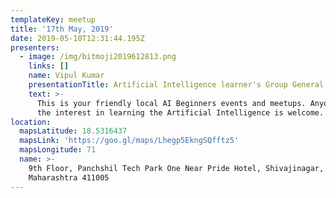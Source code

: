 ```yaml
---
templateKey: meetup
title: '17th May, 2019'
date: 2019-05-10T12:31:44.195Z
presenters:
  - image: /img/bitmoji2019612813.png
    links: []
    name: Vipul Kumar
    presentationTitle: Artificial Intelligence learner's Group General Meetup
    text: >-
      This is your friendly local AI Beginners events and meetups. Anyone with
      the interest in learning the Artificial Intelligence is welcome.
location:
  mapsLatitude: 18.5316437
  mapsLink: 'https://goo.gl/maps/Lhegp5EkngSQfftz5'
  mapsLongitude: 71
  name: >-
    9th Floor, Panchshil Tech Park One Near Pride Hotel, Shivajinagar, Pune,
    Maharashtra 411005
---
```


